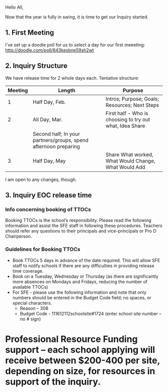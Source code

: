 Hello All,

Now that the year is fully in swing, it is time to get our Inquiry started. 
## 1. First Meeting

I've set up a doodle poll for us to select a day for our first meeeting: http://doodle.com/poll/643kesbne59sh2wt

## 2. Inquiry Structure

We have release time for 2 whole days each.  Tentative structure:

Meeting | Length | Purpose
---- | ---- | ----
1 | Half Day, Feb. | Intros; Purpose; Goals; Resources; Next Steps
2 | All Day, Mar. | First half - Who is choosing to try out what, Idea Share 
  |   |  Second half; In your partners/groups, spend afternoon preparing
3 | Half Day, May | Share What worked, What Would Change, What Would Add

I am open to any changes, though.

## 3. Inquiry EOC release time

### Info concerning booking of TTOCs
 
Booking TTOCs is the school’s responsibility. Please read the following information and assist the SFE staff in following these procedures. 
Teachers should refer any questions to their principals and vice-principals or Pro D Chairperson.
 
### Guidelines for Booking TTOCs

* Book TTOCs 5 days in advance of the date required. This will allow SFE staff to notify schools if there are any difficulties in providing release time coverage.
* Book on a Tuesday, Wednesday or Thursday (as there are significantly more absences on Mondays and Fridays, reducing the number of available TTOCs)
* For SFE - please use the following information and note that only numbers should be entered in the Budget Code field; no spaces, or special characters.
  * Reason – 308
  * Budget Code - 111612112schoolsite#1724   (enter school site number – no # sign)
 




# Professional Resource Funding support – each school applying will receive between $200-400 per site, depending on size, for resources in support of the inquiry. 
